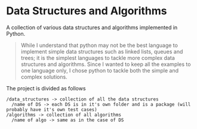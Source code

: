 # Data Structures and Algorithms
A collection of various data structures and algorithms implemented in Python. 

> While I understand that python may not be the best language to implement simple data structures such as linked lists, queues and trees; it is the simplest languages to tackle more complex data structures and algorithms. Since I wanted to keep all the examples to one language only, I chose python to tackle both the simple and complex solutions. 

The project is divided as follows
```
/data_structures -> collection of all the data structures
  /name of DS -> each DS is in it's own folder and is a package (will probably have it's own test cases)
/algorithms -> collection of all algorithms
  /name of algo -> same as in the case of DS
```
